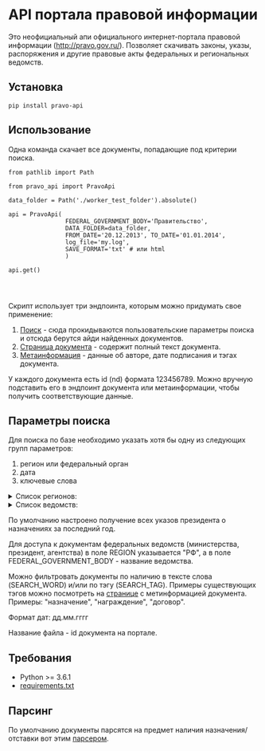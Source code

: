 #  API портала правовой информации

Это неофициальный апи официального интернет-портала правовой информации (http://pravo.gov.ru/). Позволяет скачивать законы, указы, распоряжения и другие правовые акты федеральных и региональных ведомств. 

## Установка
```
pip install pravo-api
```

## Использование

Одна команда скачает все документы, попадающие под критерии поиска.

```
from pathlib import Path

from pravo_api import PravoApi

data_folder = Path('./worker_test_folder').absolute()

api = PravoApi(
                FEDERAL_GOVERNMENT_BODY='Правительство', 
                DATA_FOLDER=data_folder,
                FROM_DATE='20.12.2013', TO_DATE='01.01.2014',
                log_file='my.log',
                SAVE_FORMAT='txt' # или html
                )

api.get()




```

Скрипт использует три эндпоинта, которым можно придумать свое применение:

1. [Поиск](http://pravo.gov.ru/proxy/ips/?searchres=&bpas=cd00000&a3=&a3type=1&a3value=&a6=102000070&a6type=1&a6value=%CF%F0%E5%E7%E8%E4%E5%ED%F2&a15=&a15type=1&a15value=&a7type=3&a7from=&a7to=&a7date=06.07.2019&a8=&a8type=1&a1=&a0=%ED%E0%E7%ED%E0%F7%E8%F2%FC&a16=&a16type=1&a16value=&a17=&a17type=1&a17value=&a4=&a4type=1&a4value=&a23=&a23type=1&a23value=&textpres=&sort=7&x=29&y=6) - сюда прокидываются пользовательские параметры поиска и отсюда берутся айди найденных документов.
2. [Страница документа](http://pravo.gov.ru/proxy/ips/?doc_itself=&nd=602033583&page=1&rdk=0&link_id=0#I0) -  содержит полный текст документа.
3. [Метаинформация](http://pravo.gov.ru/proxy/ips/?doc_itself=&vkart=card&nd=102842343&page=1&rdk=0&intelsearch=&link_id=0) - данные об авторе, дате подписания и тэгах документа. 

У каждого документа есть id (nd) формата 123456789. Можно вручную подставить его в эндпоинт документа или метаинформации, чтобы получить соответствующие данные.

## Параметры поиска

Для поиска по базе необходимо указать хотя бы одну из следующих групп параметров:
1. регион или федеральный орган
2. дата 
3. ключевые слова 

<details>
<summary>Список регионов: </summary>
    <ol type="1">
<li>РФ</li>       
<li>Алтайский край</li>
<li>Амурская область</li>
<li>Архангельская область</li>
<li>Астраханская область</li>
<li>Белгородская область</li>
<li>Брянская область</li>
<li>Владимирская область</li>
<li>Волгоградская область</li>
<li>Вологодская область</li>
<li>Воронежская область</li>
<li>Еврейская автономная область</li>
<li>Забайкальский край</li>
<li>Ивановская область</li>
<li>Иркутская область</li>
<li>Кабардино-Балкарская Республика</li>
<li>Калининградская область</li>
<li>Калужская область</li>
<li>Камчатский край</li>
<li>Карачаево-Черкесская Республика</li>
<li>Кемеровская область</li>
<li>Кировская область</li>
<li>Костромская область</li>
<li>Краснодарский край</li>
<li>Красноярский край</li>
<li>Курганская область</li>
<li>Курская область</li>
<li>Ленинградская область</li>
<li>Липецкая область</li>
<li>Магаданская область</li>
<li>Москва</li>
<li>Московская область</li>
<li>Мурманская область</li>
<li>Ненецкий автономный округ</li>
<li>Нижегородская область</li>
<li>Новгородская область</li>
<li>Новосибирская область</li>
<li>Омская область</li>
<li>Оренбургская область</li>
<li>Орловская область</li>
<li>Пензенская область</li>
<li>Пермский край</li>
<li>Приморский край</li>
<li>Республика Адыгея</li>
<li>Республика Алтай</li>
<li>Республика Башкортостан</li>
<li>Республика Бурятия</li>
<li>Республика Дагестан</li>
<li>Республика Ингушетия</li>
<li>Республика Калмыкия</li>
<li>Республика Карелия</li>
<li>Республика Коми</li>
<li>Республика Крым</li>
<li>Республика Марий Эл</li>
<li>Республика Мордовия</li>
<li>Республика Саха (Якутия)</li>
<li>Республика Северная Осетия - Алания</li>
<li>Республика Татарстан</li>
<li>Республика Тыва</li>
<li>Республика Хакасия</li>
<li>Ростовская область</li>
<li>Рязанская область</li>
<li>Самарская область</li>
<li>Санкт-Петербург</li>
<li>Саратовская область</li>
<li>Сахалинская область</li>
<li>Свердловская область</li>
<li>Севастополь</li>
<li>Смоленская область</li>
<li>Ставропольский край</li>
<li>Тамбовская область</li>
<li>Тверская область</li>
<li>Томская область</li>
<li>Тульская область</li>
<li>Тюменская область</li>
<li>Удмуртская Республика</li>
<li>Ульяновская область</li>
<li>Хабаровский край</li>
<li>Ханты-Мансийский автономный</li>
<li>Челябинская область</li>
<li>Чеченская республика</li>
<li>Чувашская Республика</li>
<li>Чукотский автономный округ</li>
<li>Ямало-Ненецкий автономный округ</li>
<li>Ярославская область</li>

</ol>

</details>

<details>
<summary>Список ведомств: </summary>
<ol>
<li>Авиационно-космическое агентство</li>
<li>Агентство международного сотрудничества и развития</li>
<li>Агентство по боеприпасам</li>
<li>Агентство по обычным вооружениям</li>
<li>Агентство по патентам и товарным знакам</li>
<li>Агентство по правовой охране программ для ЭВМ, баз данных и топологий интегральных микросхем</li>
<li>Администрация</li>
<li>Администрация Особой экономической зоны в Калининградской области</li>
<li>Администрация Президента</li>
<li>Ассоциация волонтерских центров</li>
<li>Ассоциация крестьянских (фермерских) хозяйств и сельскохозяйственных кооперативов России</li>
<li>Верховный Совет</li>
<li>Верховный Суд</li>
<li>Вице-президент</li>
<li>Всероссийский центральный исполнительный комитет</li>
<li>Всесоюзный Центральный Совет Профессиональных Союзов</li>
<li>Высший Арбитражный Суд</li>
<li>Генеральная прокуратура</li>
<li>Генеральный прокурор</li>
<li>Глава</li>
<li>Главное государственно-правовое управление Президента</li>
<li>Главное управление специальных программ Президента</li>
<li>Главный государственный ветеринарный инспектор</li>
<li>Главный государственный санитарный врач</li>
<li>Госкомимущество</li>
<li>Госкомсевер</li>
<li>Госнаркоконтроль России</li>
<li>Госстрой</li>
<li>Государственная архивная служба</li>
<li>Государственная Дума Федерального Собрания</li>
<li>Государственная инспекция по обеспечению государственной монополии на алкогольную продукцию при Правительстве</li>
<li>Государственная корпорация по атомной энергии "Росатом"</li>
<li>Государственная корпорация по космической деятельности "Роскосмос"</li>
<li>Государственная налоговая служба</li>
<li>Государственная техническая комиссия при Президенте</li>
<li>Государственная фельдъегерская служба</li>
<li>Государственная фельдъегерская служба при Правительстве</li>
<li>Государственная хлебная инспекция при Правительстве</li>
<li>Государственно-правовое управление Президента</li>
<li>Государственный антимонопольный комитет</li>
<li>Государственный земельный комитет</li>
<li>Государственный комитет по антимонопольной политике и поддержке новых экономических структур</li>
<li>Государственный комитет по военно-технической политике</li>
<li>Государственный комитет по вопросам архитектуры и строительства</li>
<li>Государственный комитет по вопросам развития Севера</li>
<li>Государственный комитет по высшему образованию</li>
<li>Государственный комитет по делам гражданской обороны, чрезвычайным ситуациям и ликвидации последствий стихийных бедствий</li>
<li>Государственный комитет по делам Севера</li>
<li>Государственный комитет по земельным ресурсам и землеустройству</li>
<li>Государственный комитет по кинематографии</li>
<li>Государственный комитет по контролю за оборотом наркотических средств и психотропных веществ</li>
<li>Государственный комитет по охране окружающей среды</li>
<li>Государственный комитет по патентам и товарным знакам</li>
<li>Государственный комитет по рыболовству</li>
<li>Государственный комитет по связи и информатизации</li>
<li>Государственный комитет по социальной защите граждан и реабилитации территорий, пострадавших от чернобыльской и других радиационных катастроф</li>
<li>Государственный комитет по стандартизации и метрологии</li>
<li>Государственный комитет по стандартизации, метрологии и сертификации</li>
<li>Государственный комитет по статистике</li>
<li>Государственный комитет по строительной, архитектурной и жилищной политике</li>
<li>Государственный комитет по строительству и жилищно-коммунальному комплексу</li>
<li>Государственный комитет по телекоммуникациям</li>
<li>Государственный комитет по управлению государственным имуществом</li>
<li>Государственный комитет по физической культуре и спорту</li>
<li>Государственный комитет по физической культуре и туризму</li>
<li>Государственный комитет Российской Федерации по контролю за оборотом наркотических средств и психотропных веществ</li>
<li>Государственный комитет санитарно-эпидемиологического надзора</li>
<li>Государственный секретарь</li>
<li>Государственный секретарь - Первый заместитель Председателя Правительства</li>
<li>Государственный страховой надзор</li>
<li>Государственный таможенный комитет</li>
<li>Губернатор</li>
<li>Департамент налоговой полиции</li>
<li>Дорожное агентство</li>
<li>Заместитель Председателя Верховного Совета</li>
<li>Заместитель Председателя Правительства</li>
<li>Заместитель Председателя Совета Министров - Правительства</li>
<li>Исполняющий обязанности Президента</li>
<li>Кабинет Министров</li>
<li>Комитет по водному хозяйству</li>
<li>Комитет по военно-техническому сотрудничеству с иностранными государствами</li>
<li>Комитет по геологии и использованию недр</li>
<li>Комитет по делам архивов</li>
<li>Комитет по драгоценным металлам и драгоценным камням</li>
<li>Комитет по земельной реформе и земельным ресурсам</li>
<li>Комитет по земельным ресурсам и землеустройству</li>
<li>Комитет по кинематографии</li>
<li>Комитет по металлургии</li>
<li>Комитет по оперативному управлению народным хозяйством</li>
<li>Комитет по патентам и товарным знакам</li>
<li>Комитет по политике цен</li>
<li>Комитет по рыболовству</li>
<li>Комитет по социально-экономическому развитию Севера</li>
<li>Комитет по стандартизации, метрологии и сертификации</li>
<li>Комитет по торговле</li>
<li>Комитет по туризму</li>
<li>Комитет по финансовому мониторингу</li>
<li>Конституционный Суд</li>
<li>Межгосударственный экономический комитет</li>
<li>Межреспубликанский экономический комитет</li>
<li>Мининистерство науки и технологий</li>
<li>Министерство архитектуры, строительства и жилищно-коммунального хозяйства</li>
<li>Министерство безопасности</li>
<li>Министерство внешних экономических связей</li>
<li>Министерство внешних экономических связей и торговли</li>
<li>Министерство внутренних дел</li>
<li>Министерство государственного имущества</li>
<li>Министерство здравоохранения</li>
<li>Министерство здравоохранения и медицинской промышленности</li>
<li>Министерство здравоохранения и социального развития</li>
<li>Министерство имущественных отношений</li>
<li>Министерство иностранных дел</li>
<li>Министерство информационных технологий и связи</li>
<li>Министерство культуры</li>
<li>Министерство культуры и массовых коммуникаций</li>
<li>Министерство культуры и туризма</li>
<li>Министерство науки и высшего образования</li>
<li>Министерство науки и технической политики</li>
<li>Министерство науки и технологий</li>
<li>Министерство науки, высшей школы и технической политики</li>
<li>Министерство обороны</li>
<li>Министерство образования</li>
<li>Министерство образования и науки</li>
<li>Министерство общего и профессионального образования</li>
<li>Министерство охраны окружающей среды и природных ресурсов</li>
<li>Министерство печати и информации</li>
<li>Министерство по антимонопольной политике и поддержке предпринимательства</li>
<li>Министерство по атомной энергии</li>
<li>Министерство по внешним экономическим связям</li>
<li>Министерство по делам гражданской обороны, чрезвычайным ситуациям и ликвидации последствий стихийных бедствий</li>
<li>Министерство по делам национальностей и региональной политике</li>
<li>Министерство по делам печати, телерадиовещания и средств массовых коммуникаций</li>
<li>Министерство по делам федерации, национальной и миграционной политики</li>
<li>Министерство по земельной политике, строительству и жилищно-коммунальному хозяйству</li>
<li>Министерство по налогам и сборам</li>
<li>Министерство по связи и информатизации</li>
<li>Министерство по сотрудничеству с государствами - участниками Содружества Независимых Государств</li>
<li>Министерство по физической культуре, спорту и туризму</li>
<li>Министерство природных ресурсов</li>
<li>Министерство природных ресурсов и экологии</li>
<li>Министерство промышленности и торговли</li>
<li>Министерство промышленности и энергетики</li>
<li>Министерство промышленности, науки и технологий</li>
<li>Министерство просвещения</li>
<li>Министерство путей сообщения</li>
<li>Министерство регионального развития</li>
<li>Министерство Российской Федерации по делам гражданской обороны, чрезвычайным ситуациям и ликвидации последствий стихийных бедствий</li>
<li>Министерство Российской Федерации по делам Крыма</li>
<li>Министерство Российской Федерации по делам Северного Кавказа</li>
<li>Министерство Российской Федерации по развитию Дальнего Востока</li>
<li>Министерство Российской Федерации по развитию Дальнего Востока и Арктики</li>
<li>Министерство связи</li>
<li>Министерство связи и массовых коммуникаций</li>
<li>Министерство сельского хозяйства</li>
<li>Министерство сельского хозяйства и продовольствия</li>
<li>Министерство социальной защиты населения</li>
<li>Министерство спорта</li>
<li>Министерство спорта, туризма и молодежной политики</li>
<li>Министерство строительства</li>
<li>Министерство строительства и жилищно-коммунального хозяйства</li>
<li>Министерство топлива и энергетики</li>
<li>Министерство торговли</li>
<li>Министерство транспорта</li>
<li>Министерство транспорта и связи</li>
<li>Министерство труда</li>
<li>Министерство труда и социального развития</li>
<li>Министерство труда и социальной защиты</li>
<li>Министерство финансов</li>
<li>Министерство цифрового развития, связи и массовых коммуникаций</li>
<li>Министерство экологии и природных ресурсов</li>
<li>Министерство экономики</li>
<li>Министерство экономики и финансов</li>
<li>Министерство экономического развития</li>
<li>Министерство экономического развития и торговли</li>
<li>Министерство энергетики</li>
<li>Министерство юстиции</li>
<li>Министр обороны</li>
<li>Минстрой</li>
<li>Начальник Государственно-правового управления Президента</li>
<li>Независимый профсоюз горняков России</li>
<li>Общероссийская общественная организация "Паралимпийский комитет России"</li>
<li>Общероссийская общественная организация "Российский студенческий спортивный союз"</li>
<li>Общероссийская общественно-государственная организация "Добровольное общество содействия армии, авиации и флоту России"</li>
<li>Общероссийский союз общественных объединений "Олимпийский комитет России"</li>
<li>Общероссийский союз физкультурно-спортивных общественных объединений инвалидов "Сурдлимпийский комитет России"</li>
<li>Открытое акционерное общество "Газпром"</li>
<li>Пенсионный фонд</li>
<li>Первый заместитель Председателя Верховного Совета</li>
<li>Первый Заместитель Председателя Правительства</li>
<li>Первый заместитель Председателя Совета Министров</li>
<li>Первый заместитель Председателя Совета Министров - Правительства</li>
<li>Правительство</li>
<li>Правление Министерства по антимонопольной политике и поддержке предпринимательства</li>
<li>Правление Пенсионного фонда</li>
<li>Председатель Верховного Совета</li>
<li>Председатель Совета Министров</li>
<li>Председатель Совета Министров - Правительства</li>
<li>Президент</li>
<li>Президиум Верховного Совета</li>
<li>Президиум Высшего аттестационного комитета</li>
<li>Профсоюз работников культуры</li>
<li>Российская академия медицинских наук</li>
<li>Российская академия наук</li>
<li>Российский независимый профсоюз работников угольной промышленности</li>
<li>Российское агентство по государственным резервам</li>
<li>Российское космическое агентство при Правительстве Российской Федерации</li>
<li>Российское общество Красного Креста</li>
<li>Руководитель комитета по оперативному управлению народным хозяйством</li>
<li>Сберегательный банк</li>
<li>Секретарь Совета безопасности</li>
<li>Следственный комитет</li>
<li>Служба внешней разведки</li>
<li>Служба специальной связи и информации при Федеральной службе охраны</li>
<li>Совет Министров</li>
<li>Совет Министров - Правительство</li>
<li>Совет Народных Комиссаров</li>
<li>Совет Национальностей Верховного Совета</li>
<li>Совет Республики Верховного Совета</li>
<li>Совет Федерации Независимых Профессиональных Союзов</li>
<li>Совет Федерации независимых профсоюзов</li>
<li>Совет Федерации Федерального Собрания</li>
<li>Счетная палата</li>
<li>Съезд народных депутатов</li>
<li>Управление делами Президента</li>
<li>Федеральная авиационная служба России</li>
<li>Федеральная антимонопольная служба</li>
<li>Федеральная архивная служба России</li>
<li>Федеральная аэронавигационная служба</li>
<li>Федеральная дорожная служба России</li>
<li>Федеральная комиссия по рынку ценных бумаг</li>
<li>Федеральная миграционная служба</li>
<li>Федеральная налоговая служба</li>
<li>Федеральная пограничная служба</li>
<li>Федеральная пробирная палата</li>
<li>Федеральная регистрационная служба</li>
<li>Федеральная служба безопасности</li>
<li>Федеральная служба воздушного транспорта России</li>
<li>Федеральная служба войск национальной гвардии</li>
<li>Федеральная служба геодезии и картографии</li>
<li>Федеральная служба государственной регистрации, кадастра и картографии</li>
<li>Федеральная служба государственной статистики</li>
<li>Федеральная служба железнодорожных войск</li>
<li>Федеральная служба занятости</li>
<li>Федеральная служба земельного кадастра</li>
<li>Федеральная служба исполнения наказаний</li>
<li>Федеральная служба контрразведки</li>
<li>Федеральная служба лесного хозяйства</li>
<li>Федеральная служба налоговой полиции</li>
<li>Федеральная служба охраны</li>
<li>Федеральная служба по аккредитации</li>
<li>Федеральная служба по валютному и экспортному контролю</li>
<li>Федеральная служба по ветеринарному и фитосанитарному надзору</li>
<li>Федеральная служба по военно-техническому сотрудничеству</li>
<li>Федеральная служба по гидрометеорологии и мониторингу окружающей среды</li>
<li>Федеральная служба по делам о несостоятельности и финансовому оздоровлению</li>
<li>Федеральная служба по интеллектуальной собственности</li>
<li>Федеральная служба по интеллектуальной собственности, патентам и товарным знакам</li>
<li>Федеральная служба по надзору в сфере защиты прав потребителей и благополучия человека</li>
<li>Федеральная служба по надзору в сфере здравоохранения</li>
<li>Федеральная служба по надзору в сфере здравоохранения и социального развития</li>
<li>Федеральная служба по надзору в сфере массовых коммуникаций, связи и охраны культурного наследия</li>
<li>Федеральная служба по надзору в сфере образования и науки</li>
<li>Федеральная служба по надзору в сфере природопользования</li>
<li>Федеральная служба по надзору в сфере связи</li>
<li>Федеральная служба по надзору в сфере связи, информационных технологий и массовых коммуникаций</li>
<li>Федеральная служба по надзору в сфере транспорта</li>
<li>Федеральная служба по надзору за соблюдением законодательства в области охраны культурного наследия</li>
<li>Федеральная служба по надзору за соблюдением законодательства в сфере массовых коммуникаций и охране культурного наследия</li>
<li>Федеральная служба по надзору за страховой деятельностью</li>
<li>Федеральная служба по обеспечению государственной монополии на алкогольную продукцию</li>
<li>Федеральная служба по оборонному заказу</li>
<li>Федеральная служба по регулированию алкогольного рынка</li>
<li>Федеральная служба по регулированию естественных монополий в области связи</li>
<li>Федеральная служба по регулированию естественных монополий на транспорте</li>
<li>Федеральная служба по тарифам</li>
<li>Федеральная служба по техническому и экспортному контролю</li>
<li>Федеральная служба по труду и занятости</li>
<li>Федеральная служба по финансовому мониторингу</li>
<li>Федеральная служба по финансовому оздоровлению и банкротству</li>
<li>Федеральная служба по финансовым рынкам</li>
<li>Федеральная служба по экологическому, технологическому и атомному надзору</li>
<li>Федеральная служба Российской Федерации по контролю за оборотом наркотиков</li>
<li>Федеральная служба Российской Федерации по контролю за оборотом наркотических средств и психотропных веществ</li>
<li>Федеральная служба специального строительства</li>
<li>Федеральная служба страхового надзора</li>
<li>Федеральная служба судебных приставов</li>
<li>Федеральная служба финансово-бюджетного надзора</li>
<li>Федеральная таможенная служба</li>
<li>Федеральная энергетическая комиссия</li>
<li>Федеральное агентство водных ресурсов</li>
<li>Федеральное агентство воздушного транспорта</li>
<li>Федеральное агентство геодезии и картографии</li>
<li>Федеральное агентство железнодорожного транспорта</li>
<li>Федеральное агентство кадастра объектов недвижимости</li>
<li>Федеральное агентство лесного хозяйства</li>
<li>Федеральное агентство морского и речного транспорта</li>
<li>Федеральное агентство научных организаций</li>
<li>Федеральное агентство по атомной энергии</li>
<li>Федеральное агентство по высокотехнологичной медицинской помощи</li>
<li>Федеральное агентство по государственным резервам</li>
<li>Федеральное агентство по делам молодежи</li>
<li>Федеральное агентство по делам национальностей</li>
<li>Федеральное агентство по делам Содружества Независимых Государств, соотечественников, проживающих за рубежом, и по международному гуманитарному сотрудничеству</li>
<li>Федеральное агентство по здравоохранению и социальному развитию</li>
<li>Федеральное агентство по информационным технологиям</li>
<li>Федеральное агентство по культуре и кинематографии</li>
<li>Федеральное агентство по науке и инновациям</li>
<li>Федеральное агентство по недропользованию</li>
<li>Федеральное агентство по образованию</li>
<li>Федеральное агентство по обустройству государственной границы</li>
<li>Федеральное агентство по печати и массовым коммуникациям</li>
<li>Федеральное агентство по поставкам вооружения, военной, специальной техники и материальных средств</li>
<li>Федеральное агентство по рыболовству</li>
<li>Федеральное агентство по строительству и жилищно-коммунальному хозяйству</li>
<li>Федеральное агентство по техническому регулированию и метрологии</li>
<li>Федеральное агентство по туризму</li>
<li>Федеральное агентство по управлению государственным имуществом</li>
<li>Федеральное агентство по управлению особыми экономическими зонами</li>
<li>Федеральное агентство по управлению федеральным имуществом</li>
<li>Федеральное агентство по физической культуре и спорту</li>
<li>Федеральное агентство по экологическому, технологическому и атомному надзору</li>
<li>Федеральное агентство по энергетике</li>
<li>Федеральное агентство правительственной связи и информации при Президенте</li>
<li>Федеральное агентство связи</li>
<li>Федеральное агентство специального строительства</li>
<li>Федеральное архивное агентство</li>
<li>Федеральное дорожное агентство</li>
<li>Федеральное казначейство</li>
<li>Федеральное космическое агентство</li>
<li>Федеральное медико-биологическое агентство</li>
<li>Федеральный горный и промышленный надзор</li>
<li>Федеральный долговой центр при Правительстве</li>
<li>Федеральный надзор по ядерной и радиационной безопасности</li>
<li>Федеральный фонд обязательного медицинского страхования</li>
<li>Федерация независимых профсоюзов</li>
<li>Фонд социального страхования</li>
<li>Фонд федерального имущества</li>
<li>Центральный банк</li>
<li>Центральный совет оборонной спортивно-технической организации</li>
<li>Центральный совет профсоюза трудящихся горно-металлургической промышленности</li>
<li>Центробанк</li>
<li>Центросоюз</li>
<li>ЦК профсоюзов работников автомобильного транспорта и дорожного хозяйства</li>
<li>ЦК Российского профсоюза работников текстильной и легкой промышленности</li>
</ol>
</details>

По умолчанию настроено получение всех указов президента о назначениях за последний год.

Для доступа к документам федеральных ведомств (министерства, президент, агентства) в поле REGION указывается "РФ", а в поле FEDERAL_GOVERNMENT_BODY - название ведомства. 


Можно фильтровать документы по наличию в тексте слова (SEARCH_WORD) и/или по тэгу (SEARCH_TAG). Примеры существующих тэгов можно посмотреть на [странице](http://pravo.gov.ru/proxy/ips/?doc_itself=&vkart=card&nd=102842343&page=1&rdk=0&intelsearch=&link_id=0) с метинформацией документа. Примеры: "назначение", "награждение", "договор".

Формат дат: дд.мм.гггг

Название файла - id документа на портале.

## Требования
* Python >= 3.6.1
* [requirements.txt](https://github.com/kbondar17/pravo.ru_worker/blob/main/requirements.txt)

## Парсинг
По умолчанию документы парсятся на предмет наличия назначения/отставки вот этим [парсером](https://github.com/kbondar17/appointment-parser). 



